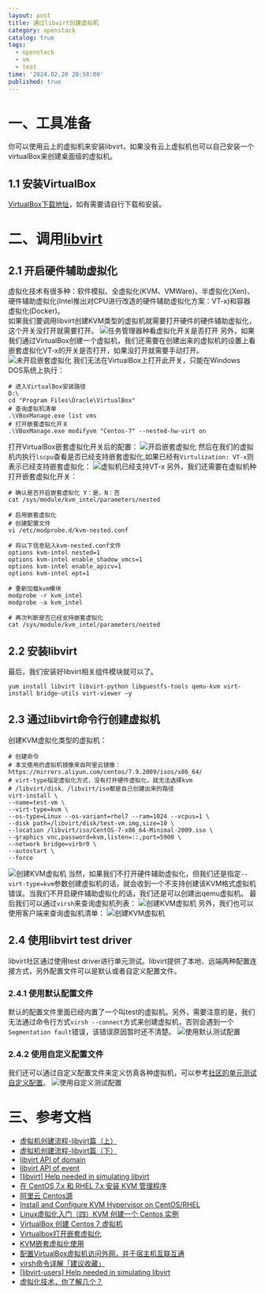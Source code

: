 ```yaml
---
layout: post
title: 通过libvirt创建虚拟机
category: openstack
catalog: true
tags:
  - openstack
  - vm
  - test
time: '2024.02.20 20:58:00'
published: true
---
```

# 一、工具准备
你可以使用云上的虚拟机来安装libvirt，如果没有云上虚拟机也可以自己安装一个virtualBox来创建桌面级的虚拟机。

## 1.1 安装VirtualBox
[VirtualBox下载地址](https://www.oracle.com/cn/virtualization/technologies/vm/downloads/virtualbox-downloads.html)，如有需要请自行下载和安装。

# 二、调用[libvirt](https://github.com/libvirt/libvirt)
## 2.1 开启硬件辅助虚拟化
虚拟化技术有很多种：软件模拟、全虚拟化(KVM、VMWare)、半虚拟化(Xen)、硬件辅助虚拟化(Intel推出对CPU进行改造的硬件辅助虚拟化方案：VT-x)和容器虚拟化(Docker)。  
如果我们要调用libvirt创建KVM类型的虚拟机就需要打开硬件的硬件辅助虚拟化，这个开关没打开就需要打开。
![任务管理器种看虚拟化开关是否打开]({{site.baseurl}}/img/2024/Q1/20240227-虚拟化开关.png)
另外，如果我们通过VirtualBox创建一个虚拟机，我们还需要在创建出来的虚拟机的设置上看嵌套虚拟化VT-x的开关是否打开，如果没打开就需要手动打开。
![未开启嵌套虚拟化]({{site.baseurl}}/img/2024/Q1/20240227-未开启嵌套虚拟化.png)
我们无法在VirtualBox上打开此开关，只能在Windows DOS系统上执行：
```shell
# 进入VirtualBox安装路径
D:\
cd "Program Files\Oracle\VirtualBox"
# 查询虚拟机清单
.\VBoxManage.exe list vms
# 打开嵌套虚拟化开关
.\VBoxManage.exe modifyvm "Centos-7" --nested-hw-virt on
```
打开VirtualBox嵌套虚拟化开关后的配置：
![开启嵌套虚拟化]({{site.baseurl}}/img/2024/Q1/20240227-开启嵌套虚拟化.png)
然后在我们的虚拟机内执行`lscpu`查看是否已经支持嵌套虚拟化,如果已经有`Virtulization: VT-x`则表示已经支持嵌套虚拟化：
![虚拟机已经支持VT-x]({{site.baseurl}}/img/2024/Q1/20240227-虚拟机已经支持VT-x.png)
另外，我们还需要在虚拟机种打开嵌套虚拟化开关：
```shell
# 确认是否开启嵌套虚拟化 Y：是，N：否
cat /sys/module/kvm_intel/parameters/nested

# 启用嵌套虚拟化
# 创建配置文件
vi /etc/modprobe.d/kvm-nested.conf

# 将以下信息贴入kvm-nested.conf文件
options kvm-intel nested=1
options kvm-intel enable_shadow_vmcs=1
options kvm-intel enable_apicv=1
options kvm-intel ept=1

# 重新加载kvm模块
modprobe -r kvm_intel
modprobe -a kvm_intel

# 再次判断是否已经支持嵌套虚拟化
cat /sys/module/kvm_intel/parameters/nested
```

## 2.2 安装libvirt
最后，我们安装好libvirt相关组件模块就可以了。
```shell
yum install libvirt libvirt-python libguestfs-tools qemu-kvm virt-install bridge-utils virt-viewer –y
```

## 2.3 通过libvirt命令行创建虚拟机
创建KVM虚拟化类型的虚拟机：
```
# 创建命令
# 本文使用的虚拟机镜像来自阿里云镜像：https://mirrors.aliyun.com/centos/7.9.2009/isos/x86_64/
# virt-type指定虚拟化方式，没有打开硬件虚拟化，就无法选择kvm
# /libvirt/disk、/libvirt/iso都是自己创建出来的路径
virt-install \
--name=test-vm \
--virt-type=kvm \
--os-type=Linux --os-variant=rhel7 --ram=1024 --vcpus=1 \
--disk path=/libvirt/disk/test-vm.img,size=10 \
--location /libvirt/iso/CentOS-7-x86_64-Minimal-2009.iso \
--graphics vnc,password=kvm,listen=::,port=5900 \
--network bridge=virbr0 \
--autostart \
--force
```
![创建KVM虚拟机]({{site.baseurl}}/img/2024/Q1/20240227-创建KVM虚拟机.png)
当然，如果我们不打开硬件辅助虚拟化，但我们还是指定`--virt-type=kvm`参数创建虚拟机的话，就会收到一个不支持创建该KVM格式虚拟机错误。当我们不开启硬件辅助虚拟化的话，我们还是可以创建出qemu虚拟机。
最后我们可以通过`virsh`来查询虚拟机列表：
![创建KVM虚拟机]({{site.baseurl}}/img/2024/Q1/20240227-virsh查询虚拟机.png)
另外，我们也可以使用客户端来查询虚拟机清单：
![创建KVM虚拟机]({{site.baseurl}}/img/2024/Q1/20240227-使用client查询虚拟机.png)

## 2.4 使用libvirt test driver
libvirt社区通过使用test driver进行单元测试。libvirt提供了本地、远端两种配置连接方式，另外配置文件可以是默认或者自定义配置文件。

### 2.4.1 使用默认配置文件
默认的配置文件里面已经内置了一个叫test的虚拟机。另外，需要注意的是，我们无法通过命令行方式`virsh --connect`方式来创建虚拟机，否则会遇到一个`Segmentation fault`错误，该错误原因暂时还不清楚。
![使用默认测试配置]({{site.baseurl}}/img/2024/Q1/20240227-使用默认测试配置.png)

### 2.4.2 使用自定义配置文件
我们还可以通过自定义配置文件来定义仿真各种虚拟机，可以参考[社区的单元测试自定义配置](https://github.com/libvirt/libvirt/blob/master/examples/xml/test/testnode.xml)。
![使用自定义测试配置]({{site.baseurl}}/img/2024/Q1/20240227-使用自定义测试配置.png)

# 三、参考文档
- [虚拟机创建流程-libvirt篇（上）](https://sq.sf.163.com/blog/article/172808502565068800)
- [虚拟机创建流程-libvirt篇（下）](https://sq.sf.163.com/blog/article/172820848620527616)
- [libvirt API of domain](https://libvirt.org/html/libvirt-libvirt-domain.html)
- [libvirt API of event](https://libvirt.org/html/libvirt-libvirt-event.html)
- [[libvirt] Help needed in simulating libvirt](https://libvir-list.redhat.narkive.com/bKBZMYJ3/libvirt-help-needed-in-simulating-libvirt)
- [在 CentOS 7.x 和 RHEL 7.x 安装 KVM 管理程序](https://linux.cn/article-9191-1.html)
- [阿里云 Centos源](https://mirrors.aliyun.com/centos/7.9.2009/isos/x86_64/)
- [Install and Configure KVM Hypervisor on CentOS/RHEL](https://woshub.com/install-configure-kvm-linux-centos-rhel/)
- [Linux虚拟化入门（四）KVM 创建一个 Centos 实例](https://cloud.tencent.com/developer/article/2345365?areaId=106001)
- [VirtualBox 创建 Centos 7 虚拟机](https://www.itqaq.com/index/628.html)
- [Virtualbox打开嵌套虚拟化](https://blog.csdn.net/qq_44982815/article/details/111559823)
- [KVM嵌套虚拟化使用](https://qkxu.github.io/2019/09/15/KVM%E5%B5%8C%E5%A5%97%E8%99%9A%E6%8B%9F%E5%8C%96%E4%BD%BF%E7%94%A8.html)
- [配置VirtualBox虚拟机访问外网，并于宿主机互联互通](https://blog.csdn.net/hello5orld/article/details/83651156)
- [virsh命令详解「建议收藏」](https://cloud.tencent.com/developer/article/2115851)
- [[libvirt-users] Help needed in simulating libvirt](https://lists.libvirt.org/archives/list/users@lists.libvirt.org/message/TRTJFI6RROR74IFSYEMUJZXB5PFYTVWJ/)
- [虚拟化技术，你了解几个？](https://zhuanlan.zhihu.com/p/415383719)
